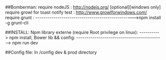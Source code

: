 ##Bomberman:
require nodeJS : http://nodejs.org/
[optional][windows only] require growl for toast notify test : http://www.growlforwindows.com/
require grunt : ------------------------------------------------->npm install -g grunt-cli

##INSTALL:
Npm library externe (require Root privilege on linux): ----------> npm install,
Bower lib && config: --------------------------------------------> npm run dev

##Config file:
In /config dev & prod directory


